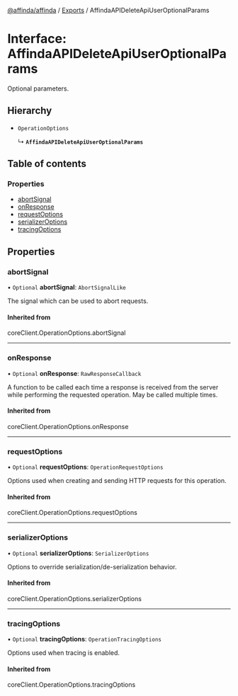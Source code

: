 [@affinda/affinda](../README.md) / [Exports](../modules.md) / AffindaAPIDeleteApiUserOptionalParams

# Interface: AffindaAPIDeleteApiUserOptionalParams

Optional parameters.

## Hierarchy

- `OperationOptions`

  ↳ **`AffindaAPIDeleteApiUserOptionalParams`**

## Table of contents

### Properties

- [abortSignal](AffindaAPIDeleteApiUserOptionalParams.md#abortsignal)
- [onResponse](AffindaAPIDeleteApiUserOptionalParams.md#onresponse)
- [requestOptions](AffindaAPIDeleteApiUserOptionalParams.md#requestoptions)
- [serializerOptions](AffindaAPIDeleteApiUserOptionalParams.md#serializeroptions)
- [tracingOptions](AffindaAPIDeleteApiUserOptionalParams.md#tracingoptions)

## Properties

### abortSignal

• `Optional` **abortSignal**: `AbortSignalLike`

The signal which can be used to abort requests.

#### Inherited from

coreClient.OperationOptions.abortSignal

___

### onResponse

• `Optional` **onResponse**: `RawResponseCallback`

A function to be called each time a response is received from the server
while performing the requested operation.
May be called multiple times.

#### Inherited from

coreClient.OperationOptions.onResponse

___

### requestOptions

• `Optional` **requestOptions**: `OperationRequestOptions`

Options used when creating and sending HTTP requests for this operation.

#### Inherited from

coreClient.OperationOptions.requestOptions

___

### serializerOptions

• `Optional` **serializerOptions**: `SerializerOptions`

Options to override serialization/de-serialization behavior.

#### Inherited from

coreClient.OperationOptions.serializerOptions

___

### tracingOptions

• `Optional` **tracingOptions**: `OperationTracingOptions`

Options used when tracing is enabled.

#### Inherited from

coreClient.OperationOptions.tracingOptions
